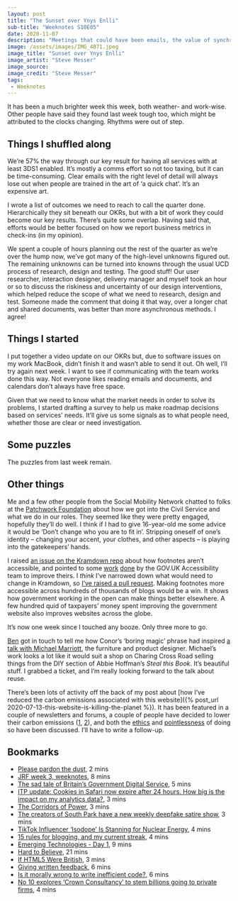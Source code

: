 ```yaml
---
layout: post
title: "The Sunset over Ynys Enlli"
sub-title: "Weeknotes S10E05"
date: 2020-11-07
description: "Meetings that could have been emails, the value of synchronicity and collaboration, and signals for strategy."
image: /assets/images/IMG_4871.jpeg
image_title: "Sunset over Ynys Enlli"
image_artist: "Steve Messer"
image_source: 
image_credit: "Steve Messer"
tags:
 - Weeknotes
---
```


It has been a much brighter week this week, both weather- and work-wise. Other people have said they found last week tough too, which might be attributed to the clocks changing. Rhythms were out of step.

## Things I shuffled along

We’re 57% the way through our key result for having all services with at least 3DS1 enabled. It’s mostly a comms effort so not too taxing, but it can be time-consuming. Clear emails with the right level of detail will always lose out when people are trained in the art of ‘a quick chat’. It’s an expensive art.

I wrote a list of outcomes we need to reach to call the quarter done. Hierarchically they sit beneath our OKRs, but with a bit of work they could become our key results. There’s quite some overlap. Having said that, efforts would be better focused on how we report business metrics in check-ins (in my opinion).

We spent a couple of hours planning out the rest of the quarter as we’re over the hump now, we’ve got many of the high-level unknowns figured out. The remaining unknowns can be turned into knowns through the usual UCD process of research, design and testing. The good stuff! Our user researcher, interaction designer, delivery manager and myself took an hour or so to discuss the riskiness and uncertainty of our design interventions, which helped reduce the scope of what we need to research, design and test. Someone made the comment that doing it that way, over a longer chat and shared documents, was better than more asynchronous methods. I agree!

## Things I started

I put together a video update on our OKRs but, due to software issues on my work MacBook, didn’t finish it and wasn’t able to send it out. Oh well, I’ll try again next week. I want to see if communicating with the team works done this way. Not everyone likes reading emails and documents, and calendars don’t always have free space.

Given that we need to know what the market needs in order to solve its problems, I started drafting a survey to help us make roadmap decisions based on services’ needs. It’ll give us some signals as to what people need, whether those are clear or need investigation.

## Some puzzles

The puzzles from last week remain.

## Other things

Me and a few other people from the Social Mobility Network chatted to folks at the [Patchwork Foundation](https://patchworkfoundation.org.uk) about how we got into the Civil Service and what we do in our roles. They seemed like they were pretty engaged, hopefully they’ll do well. I think if I had to give 16-year-old me some advice it would be ‘Don’t change who you are to fit in’. Stripping oneself of one’s identity – changing your accent, your clothes, and other aspects – is playing into the gatekeepers’ hands.

I raised [an issue on the Kramdown repo](https://github.com/gettalong/kramdown/issues/692) about how footnotes aren’t accessible, and pointed to some [work](https://github.com/alphagov/govspeak/pull/192) [done](https://github.com/alphagov/govspeak/pull/198) by the GOV.UK Accessibility team to improve theirs. I *think* I’ve narrowed down what would need to change in Kramdown, so [I’ve raised a pull request](https://github.com/gettalong/kramdown/pull/693). Making footnotes more accessible across hundreds of thousands of blogs would be a win. It shows how government working in the open can make things better elsewhere. A few hundred quid of taxpayers’ money spent improving the government website also improves websites across the globe.

It’s now one week since I touched any booze. Only three more to go.

[Ben](http://benterrett.com) got in touch to tell me how Conor’s ‘boring magic’ phrase had inspired [a talk with Michael Marriott](https://noisydecentgraphics.typepad.com/design/2020/11/rdi-insights-talk-tuesday-night.html), the furniture and product designer. Michael’s work looks a lot like it would suit a shop on Charing Cross Road selling things from the DIY section of Abbie Hoffman’s *Steal this Book*. It’s beautiful stuff. I grabbed a ticket, and I’m really looking forward to the talk about reuse.

There’s been lots of activity off the back of my post about [how I’ve reduced the carbon emissions associated with this website]({% post_url 2020-07-13-this-website-is-killing-the-planet %}). It has been featured in a couple of newsletters and forums, a couple of people have decided to lower their carbon emissions ([1](https://kevq.uk/how-local-fonts-can-save-the-environment/), [2](https://so.nwalsh.com/2020/10/31-dust)), and both the [ethics](https://tomgamon.com/posts/is-it-morally-wrong-to-write-inefficient-code/) and [pointlessness](https://buttondown.email/hillelwayne/archive/no-your-clean-code-wont-save-the-planet/) of doing so have been discussed. I’ll have to write a follow-up.

## Bookmarks

- [Please pardon the dust](https://so.nwalsh.com/2020/10/31-dust), 2 mins
- [JRF week 3, weeknotes](https://fitzsimple.medium.com/jrf-week-3-weeknotes-7d269b5e82ba), 8 mins
- [The sad tale of Britain’s Government Digital Service](https://www.economist.com/britain/2020/10/31/the-sad-tale-of-britains-government-digital-service), 5 mins
- [ITP update: Cookies in Safari now expire after 24 hours. How big is the impact on my analytics data?](https://tracedock.com/blog/2019/11/29/24hours-cookies-impact/), 3 mins
- [The Corridors of Power](https://shkspr.mobi/blog/2019/11/the-corridors-of-power/), 3 mins
- [The creators of South Park have a new weekly deepfake satire show](https://www.technologyreview.com/2020/10/28/1011336/ai-deepfake-satire-from-south-park-creators/), 3 mins
- [TikTok Influencer ‘Isodope’ Is Stanning for Nuclear Energy](https://www.vice.com/en/article/y3gg3k/tiktok-influencer-isodope-is-stanning-for-nuclear-energy), 4 mins
- [15 rules for blogging, and my current streak](http://interconnected.org/home/2020/09/10/streak), 4 mins
- [Emerging Technologies - Day 1](http://www.aaronsw.com/weblog/000253), 9 mins
- [Hard to Believe](http://www.thenewatlantis.com/publications/hard-to-believe), 21 mins
- [If HTML5 Were British](https://shkspr.mobi/blog/2020/11/if-html5-were-british/), 3 mins
- [Giving written feedback](https://katstevens.github.io/2020/11/03/giving-written-feedback.html), 6 mins
- [Is it morally wrong to write inefficient code?](https://tomgamon.com/posts/is-it-morally-wrong-to-write-inefficient-code/), 6 mins
- [No 10 explores ‘Crown Consultancy’ to stem billions going to private firms](https://www.ft.com/content/d4766073-6cc3-4e88-b2b6-d78e5c609089), 4 mins
